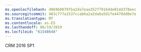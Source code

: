 ```yaml
---
ms.openlocfilehash: 4069b8070fba2da7eaa352f79164de014d378eec
ms.sourcegitcommit: 483c777a1537ccab6a2a2da6a5d1fe4470dd0e7e
ms.translationtype: MT
ms.contentlocale: es-ES
ms.lasthandoff: 06/19/2019
ms.locfileid: "61548648"
---
```

CRM 2016 SP1